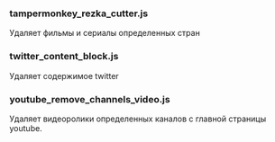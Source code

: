 ### tampermonkey_rezka_cutter.js
Удаляет фильмы и сериалы определенных стран

### twitter_content_block.js
Удаляет содержимое twitter

### youtube_remove_channels_video.js
Удаляет видеоролики определенных каналов с главной страницы youtube. 
